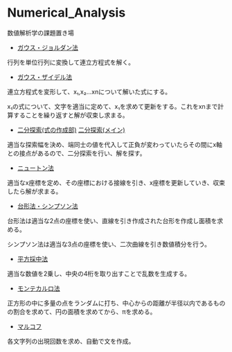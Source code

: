 # Numerical_Analysis
数値解析学の課題置き場

- [ガウス・ジョルダン法](https://github.com/knr2/Numerical_Analysis/blob/main/Gauss_Jordan.cpp)

行列を単位行列に変換して連立方程式を解く。　

- [ガウス・ザイデル法](https://github.com/knr2/Numerical_Analysis/blob/main/Gauss_Seidel.cpp)

連立方程式を変形して、x₁,x₂...xnについて解いた式にする。

x₁の式について、文字を適当に定めて、x₁を求めて更新をする。これをxnまで計算することを繰り返すと解が収束し求まる。

- [二分探索(式の作成部)](https://github.com/knr2/Numerical_Analysis/blob/main/two_line.cpp) [二分探索(メイン)](https://github.com/knr2/Numerical_Analysis/blob/main/math.cpp)

適当な探索幅を決め、端同士の値を代入して正負が変わっていたらその間にx軸との接点があるので、二分探索を行い、解を探す。

- [ニュートン法](https://github.com/knr2/Numerical_Analysis/blob/main/newton.c)

適当なx座標を定め、その座標における接線を引き、x座標を更新していき、収束したら解が求まる。

- [台形法・シンプソン法](https://github.com/knr2/Numerical_Analysis/blob/main/integration.cpp)

台形法は適当な2点の座標を使い、直線を引き作成された台形を作成し面積を求める。

シンプソン法は適当な3点の座標を使い、二次曲線を引き数値積分を行う。

- [平方採中法](https://github.com/knr2/Numerical_Analysis/blob/main/rand_square.cpp)

適当な数値を2乗し、中央の4桁を取り出すことで乱数を生成する。

- [モンテカルロ法](https://github.com/knr2/Numerical_Analysis/blob/main/report2/Monte_Carlo_Method.cpp)

正方形の中に多量の点をランダムに打ち、中心からの距離が半径以内であるものの割合を求めて、円の面積を求めてから、πを求める。

- [マルコフ](https://github.com/knr2/Numerical_Analysis/blob/main/report2/language.cpp)

各文字列の出現回数を求め、自動で文を作成。
